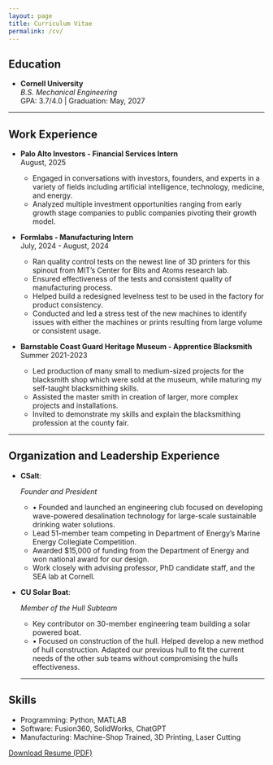 ```yaml
---
layout: page
title: Curriculum Vitae
permalink: /cv/
---
```


## Education
  - **Cornell University**  
    *B.S. Mechanical Engineering*  
    GPA: 3.7/4.0 | Graduation: May, 2027

---

## Work Experience

  - **Palo Alto Investors - Financial Services Intern**  
    August, 2025  
    -	Engaged in conversations with investors, founders, and experts in a variety of fields including artificial intelligence, technology, medicine, and energy.
    -	Analyzed multiple investment opportunities ranging from early growth stage companies to public companies pivoting their growth model.


  - **Formlabs - Manufacturing Intern**  
    July, 2024 - August, 2024  
    - Ran quality control tests on the newest line of 3D printers for this spinout from MIT’s Center for Bits and Atoms research lab.
    - Ensured effectiveness of the tests and consistent quality of manufacturing process. 
    - Helped build a redesigned levelness test to be used in the factory for product consistency. 
    - Conducted and led a stress test of the new machines to identify issues with either the machines or prints resulting from large volume or consistent usage.  

  - **Barnstable Coast Guard Heritage Museum - Apprentice Blacksmith**  
    Summer 2021-2023
    - Led production of many small to medium-sized projects for the blacksmith shop which were sold at the museum, while maturing my self-taught blacksmithing skills.
    - Assisted the master smith in creation of larger, more complex projects and installations.
    - Invited to demonstrate my skills and explain the blacksmithing profession at the county fair.
      
  ---

## Organization and Leadership Experience

  - **CSalt**:
  
    *Founder and President*
    - •	Founded and launched an engineering club focused on developing wave-powered desalination technology for large-scale sustainable drinking water solutions.
    - Lead 51-member team competing in Department of Energy’s Marine Energy Collegiate Competition.
    - Awarded $15,000 of funding from the Department of Energy and won national award for our design.
    - Work closely with advising professor, PhD candidate staff, and the SEA lab at Cornell.
    
- **CU Solar Boat**:
   
    *Member of the Hull Subteam*  
    - Key contributor on 30-member engineering team building a solar powered boat.
    - •	Focused on construction of the hull. Helped develop a new method of hull construction. Adapted our previous hull to fit the current needs of the other sub teams without compromising the hulls effectiveness.
 

  ---

## Skills
  - Programming: Python, MATLAB
  - Software: Fusion360, SolidWorks, ChatGPT
  - Manufacturing: Machine-Shop Trained, 3D Printing, Laser Cutting

  <div class="resume-download">
    <a href="{{ site.baseurl }}\assets\files\KasperAtkinson_CV.pdf" class="download-button" download>
        Download Resume (PDF)
    </a>
  </div>
 
